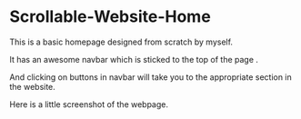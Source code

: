 # Scrollable-Website-Home

This is a basic homepage designed from scratch by myself.

It has an awesome navbar which is sticked to the top of the page .
 
And clicking on buttons in navbar will take you to the appropriate section in the website.

Here is a little screenshot of the webpage.
